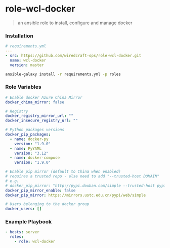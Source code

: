 # role-wcl-docker
> an ansible role to install, configure and manage docker 


### Installation
```yaml
# requirements.yml
---
- src: https://github.com/wiredcraft-ops/role-wcl-docker.git
  name: wcl-docker
  version: master
```

```sh
ansible-galaxy install -r requirements.yml -p roles
```

### Role Variables

```yaml
# Enable docker Azure China Mirror
docker_china_mirror: false

# Registry
docker_registry_mirror_url: ""
docker_insecure_registry_url: ""

# Python packages versions
docker_pip_packages:
  - name: docker-py
    version: "1.9.0"
  - name: PyYAML
    version: "3.12"
  - name: docker-compose
    version: "1.9.0"

# Enable pip mirror (default to China when enabled)
# requires a trusted repo - else need to add "--trusted-host DOMAIN"
# e.g. 
# docker_pip_mirror: "http://pypi.douban.com/simple --trusted-host pypi.douban.com"
docker_pip_mirror_enable: false
docker_pip_mirror: https://mirrors.ustc.edu.cn/pypi/web/simple

# Users belonging to the docker group
docker_users: []
```

### Example Playbook

```yaml
- hosts: server
  roles:
    - role: wcl-docker
```